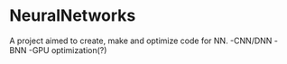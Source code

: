 # NeuralNetworks
A project aimed to create, make and optimize code for NN.
-CNN/DNN
-BNN
-GPU optimization(?)
